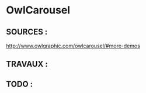 # OwlCarousel

## SOURCES :

http://www.owlgraphic.com/owlcarousel/#more-demos

## TRAVAUX :


## TODO :






